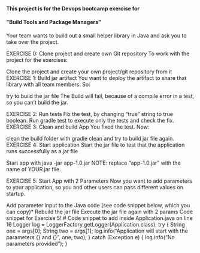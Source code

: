 #### This project is for the Devops bootcamp exercise for 
#### "Build Tools and Package Managers" 

Your team wants to build out a small helper library in Java and ask you to take over the project.

EXERCISE 0: Clone project and create own Git repository
To work with the project for the exercises:

Clone the project and
create your own project/git repository from it
EXERCISE 1: Build jar artifact
You want to deploy the artifact to share that library with all team members. So:

try to build the jar file
The Build will fail, because of a compile error in a test, so you can’t build the jar.

EXERCISE 2: Run tests
Fix the test, by changing “true” string to true boolean.
Run gradle test to execute only the tests and check the fix.
EXERCISE 3: Clean and build App
You fixed the test. Now:

clean the build folder with gradle clean and
try to build jar file again.
EXERCISE 4: Start application
Start the jar file to test that the application runs successfully as a jar file

Start app with java -jar app-1.0.jar
NOTE: replace “app-1.0.jar” with the name of YOUR jar file.

EXERCISE 5: Start App with 2 Parameters
Now you want to add parameters to your application, so you and other users can pass different values on startup.

Add parameter input to the Java code (see code snippet below, which you can copy)*
Rebuild the jar file
Execute the jar file again with 2 params
Code snippet for Exercise 5! # Code snippet to add inside Application.java on line 16 Logger log = LoggerFactory.getLogger(Application.class); try { String one = args[0]; String two = args[1]; log.info(“Application will start with the parameters {} and {}”, one, two); } catch (Exception e) { log.info(“No parameters provided”); }

